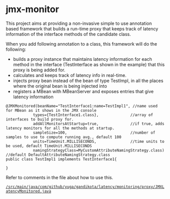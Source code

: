 # jmx-monitor

This project aims at providing a non-invasive simple to use annotation based framework that builds a run-time proxy that keeps track of latency information of the interface methods of the candidate class.

When you add following annotation to a class, this framework will do the following:
* builds a proxy instance that maintains latency information for each method in the interface (TestInterface as shown in the example) that this proxy is being added for.
* calculates and keeps track of latency info in real-time.
* injects proxy bean instead of the bean of type TestImpl, in all the places where the original bean is being injected into
* registers a MBean with MBeanServer and exposes entries that give latency information 
```
@JMXMonitored(beanName="TestInterface1:name=TestImpl1", //name used for MBean as it shows in the JMX console
			types={TestInterface1.class},     		   //array of interfaces to build proxy for.		
			addAllMonitorsAtStartup=true,              //if true, adds latency monitors for all the methods at startup.
			sampleSize=100, 						   //number of samples to use to compute running avg., default 100
			units=TimeUnit.MILLISECONDS,			   //time units to be used, default TimeUnit.MILLISECONDS	
			namingStrategyClass=MyCustomAttributeNamingStrategy.class) //default DefaultAttributeNamingStrategy.class 	 	
public class TestImpl1 implements TestInterface1{

}
 ```  

Refer to comments in the file about how to use this.

[`/src/main/java/com/github/yuga/gandikota/latency/monitoring/proxy/JMXLatencyMonitored.java`](https://github.com/yuga-gandikota/jmx-latency-monitor/blob/master/src/main/java/com/github/yuga/gandikota/latency/monitoring/proxy/JMXLatencyMonitored.java)
